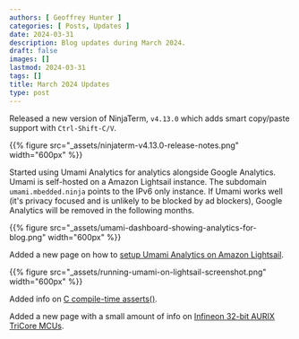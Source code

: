 ```yaml
---
authors: [ Geoffrey Hunter ]
categories: [ Posts, Updates ]
date: 2024-03-31
description: Blog updates during March 2024.
draft: false
images: []
lastmod: 2024-03-31
tags: []
title: March 2024 Updates
type: post
---
```


Released a new version of NinjaTerm, `v4.13.0` which adds smart copy/paste support with `Ctrl-Shift-C/V`.

{{% figure src="_assets/ninjaterm-v4.13.0-release-notes.png" width="600px" %}}

Started using Umami Analytics for analytics alongside Google Analytics. Umami is self-hosted on a Amazon Lightsail instance. The subdomain `umami.mbedded.ninja` points to the IPv6 only instance. If Umami works well (it's privacy focused and is unlikely to be blocked by ad blockers), Google Analytics will be removed in the following months.

{{% figure src="_assets/umami-dashboard-showing-analytics-for-blog.png" width="600px" %}}

Added a new page on how to [setup Umami Analytics on Amazon Lightsail](/programming/website-design/running-umami-on-aws-lightsail/).

{{% figure src="_assets/running-umami-on-lightsail-screenshot.png" width="600px" %}}

Added info on [C compile-time asserts()](/programming/languages/c/assertions-assert/).

Added a new page with a small amount of info on [Infineon 32-bit AURIX TriCore MCUs](/programming/microcontrollers/infineon-32bit-aurix-tricore/).
